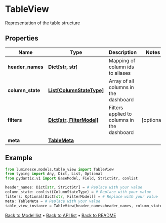 # TableView

Representation of the table structure
## Properties
Name | Type | Description | Notes
------------ | ------------- | ------------- | -------------
**header_names** | **Dict[str, str]** | Mapping of column ids to aliases | 
**column_state** | [**List[ColumnStateType]**](ColumnStateType.md) | Array of all columns in the dashboard | 
**filters** | [**Dict[str, FilterModel]**](FilterModel.md) | Filters applied to columns in the dashboard | [optional] 
**meta** | [**TableMeta**](TableMeta.md) |  | 
## Example

```python
from luminesce.models.table_view import TableView
from typing import Any, Dict, List, Optional
from pydantic.v1 import BaseModel, Field, StrictStr, conlist

header_names: Dict[str, StrictStr] = # Replace with your value
column_state: conlist(ColumnStateType) = # Replace with your value
filters: Optional[Dict[str, FilterModel]] = # Replace with your value
meta: TableMeta = # Replace with your value
table_view_instance = TableView(header_names=header_names, column_state=column_state, filters=filters, meta=meta)

```

[Back to Model list](../README.md#documentation-for-models) &#8226; [Back to API list](../README.md#documentation-for-api-endpoints) &#8226; [Back to README](../README.md)

